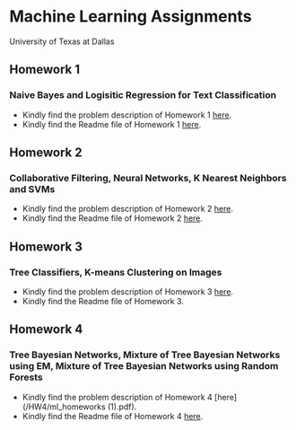 # Machine Learning Assignments
University of Texas at Dallas  

## Homework 1
### Naive Bayes and Logisitic Regression for Text Classification
  - Kindly find the problem description of Homework 1 [here](/HW1/Homework1.pdf).
  - Kindly find the Readme file of Homework 1 [here](/HW1/Submission/Readme.md).

## Homework 2
### Collaborative Filtering, Neural Networks, K Nearest Neighbors and SVMs
  - Kindly find the problem description of Homework 2 [here](/HW2/hw2.pdf).
  - Kindly find the Readme file of Homework 2 [here](/HW2/Submission/README.md).

## Homework 3
### Tree Classifiers, K-means Clustering on Images
  - Kindly find the problem description of Homework 3 [here](/HW3/hw3.pdf).
  - Kindly find the Readme file of Homework 3.

## Homework 4
### Tree Bayesian Networks, Mixture of Tree Bayesian Networks using EM, Mixture of Tree Bayesian Networks using Random Forests
  - Kindly find the problem description of Homework 4 [here](/HW4/ml_homeworks (1).pdf).
  - Kindly find the Readme file of Homework 4 [here](/HW4/Submission/Readme.md).
